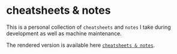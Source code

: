 # cheatsheets & notes

This is a personal collection of `cheatsheets` and `notes` I take during
development as well as machine maintenance.

The rendered version is available here [`cheatsheets & notes`](https://johannst.github.io/notes/).

